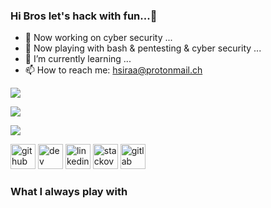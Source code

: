 ### Hi Bros let's hack with fun...👋

<!--
**sar1m/sar1m** is a ✨ _special_ ✨ repository because its `README.md` (this file) appears on your GitHub profile.

Here are some ideas to get you started:

- 🔭 I’m currently working on ...
- 🌱 I’m currently learning ...
- 👯 I’m looking to collaborate on ...
- 🤔 I’m looking for help with ...
- 💬 Ask me about ...
- 📫 How to reach me: ...
- 😄 Pronouns: ...
- ⚡ Fun fact: ...
-->

- 🔭 Now working on cyber security ...
- 🌱 Now playing with bash & pentesting & cyber security ...
- 🌱 I’m currently learning ...
- 📫 How to reach me: hsiraa@protonmail.ch

[![](https://img.shields.io/badge/OS-kali%20Linux-33aadd?style=flat-square&logo=kali-linux&logoColor=ffffff)](https://simpleicons.org/icons/kalilinux.svg)


![](https://visitor-badge.glitch.me/badge?page_id=sar1m.readme)

![](https://github-readme-stats.vercel.app/api?username=sar1m&show_icons=true&count_private=true&hide=prs&theme=dark)



[<img src='https://cdn.jsdelivr.net/npm/simple-icons@3.0.1/icons/github.svg' alt='github' height='40'>](https://github.com/https://github.com/sar1m)  [<img src='https://cdn.jsdelivr.net/npm/simple-icons@3.0.1/icons/dev-dot-to.svg' alt='dev' height='40'>](https://dev.to/https://dev.to/sar1m)  [<img src='https://cdn.jsdelivr.net/npm/simple-icons@3.0.1/icons/linkedin.svg' alt='linkedin' height='40'>](https://www.linkedin.com/in/https://www.linkedin.com/in/aarish-khan-44a18a218//)  [<img src='https://cdn.jsdelivr.net/npm/simple-icons@3.0.1/icons/stackoverflow.svg' alt='stackoverflow' height='40'>](https://stackoverflow.com/users/https://stackoverflow.com/users/16553392/sar1m)  [<img src='https://cdn.jsdelivr.net/npm/simple-icons@3.0.1/icons/gitlab.svg' alt='gitlab' height='40'>](https://gitlab.com/sarim.sec)  

### What I always play with
<p> 
 <script src="https://www.hackthebox.eu/badge/615821"></script>
</p>

